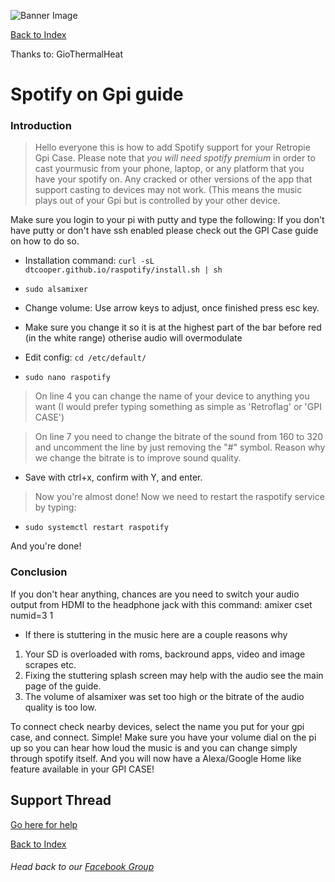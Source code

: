 ![Banner Image](https://sinisterspatula.github.io/RetroflagGpiGuides/images/GuidesBanner.png)

[Back to Index](https://sinisterspatula.github.io/RetroflagGpiGuides/)

Thanks to: GioThermalHeat

# Spotify on Gpi guide

### Introduction

> Hello everyone this is how to add Spotify support for your Retropie Gpi Case. Please note that *you will need spotify premium* in order to cast yourmusic from your phone, laptop, or any platform that you have your spotify on. Any cracked or other versions of the app that support casting to devices may not work.  (This means the music plays out of your Gpi but is controlled by your other device.

Make sure you login to your pi with putty and type the following:
If you don't have putty or don't have ssh enabled please check out the GPI Case guide on how to do so.

* Installation command:  `curl -sL dtcooper.github.io/raspotify/install.sh | sh`

* `sudo alsamixer`

* Change volume: Use arrow keys to adjust, once finished press esc key.

* Make sure you change it so it is at the highest part of the bar before red (in the white range) otherise audio will overmodulate

* Edit config: `cd /etc/default/`

* `sudo nano raspotify`

> On line 4 you can change the name of your device to anything you want (I would prefer typing something as simple as 'Retroflag' or 'GPI CASE')

> On line 7 you need to change the bitrate of the sound from 160 to 320 and uncomment the line by just removing the "#" symbol. Reason why we change the bitrate is to improve sound quality.

* Save with ctrl+x, confirm with Y, and enter.

> Now you're almost done! Now we need to restart the raspotify service by typing:

* `sudo systemctl restart raspotify`

And you're done!

### Conclusion

If you don't hear anything, chances are you need to switch your audio output from HDMI to the headphone jack with this command:
amixer cset numid=3 1

* If there is stuttering in the music here are a couple reasons why

1. Your SD is overloaded with roms, backround apps, video and image scrapes etc.
1. Fixing the stuttering splash screen may help with the audio see the main page of the guide.
1. The volume of alsamixer was set too high or the bitrate of the audio quality is too low.

To connect check nearby devices, select the name you put for your gpi case, and connect. Simple! Make sure you have your volume dial on the pi up so you can hear how loud the music is and you can change simply through spotify itself. And you will now have a Alexa/Google Home like feature available in your GPI CASE!



## Support Thread
[Go here for help](https://www.facebook.com/groups/401660300458844/)

[Back to Index](https://sinisterspatula.github.io/RetroflagGpiGuides/)

###### Head back to our [Facebook Group](https://www.facebook.com/groups/401660300458844/)

